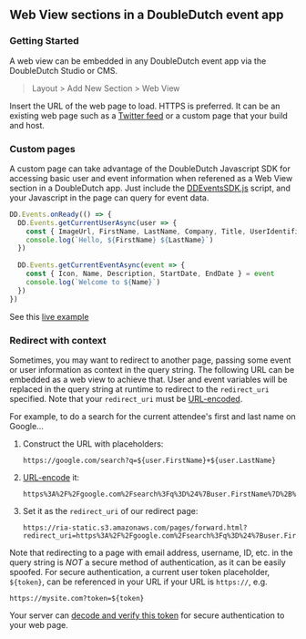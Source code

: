 ## Web View sections in a DoubleDutch event app

### Getting Started

A web view can be embedded in any DoubleDutch event app via the DoubleDutch Studio or CMS.

> Layout > Add New Section > Web View

Insert the URL of the web page to load.  HTTPS is preferred. It can be an existing web page such as a
[Twitter feed](https://twitter.com/DoubleDutch) or a custom page that your build and host.

### Custom pages

A custom page can take advantage of the DoubleDutch Javascript SDK for accessing basic user and event information
when referened as a Web View section in a DoubleDutch app.  Just include the
[DDEventsSDK.js](https://github.com/doubledutch/sdk/blob/master/DDEventsSDK.js) script, and your Javascript in the
page can query for event data.

```js
DD.Events.onReady(() => {
  DD.Events.getCurrentUserAsync(user => {
    const { ImageUrl, FirstName, LastName, Company, Title, UserIdentifierId, EmailAddress, UserName } = user
    console.log(`Hello, ${FirstName} ${LastName}`)
  })
  
  DD.Events.getCurrentEventAsync(event => {
    const { Icon, Name, Description, StartDate, EndDate } = event
    console.log(`Welcome to ${Name}`)
  })
})
```

See this [live example](http://jsbin.com/vakitax/edit?html,js,output)

### Redirect with context

Sometimes, you may want to redirect to another page, passing some event or user information as context in the query
string. The following URL can be embedded as a web view to achieve that.  User and event variables will be replaced
in the query string at runtime to redirect to the `redirect_uri` specified. Note that your `redirect_uri` must be
[URL-encoded](https://www.urlencoder.org/).

For example, to do a search for the current attendee's first and last name on Google...

1. Construct the URL with placeholders:

   ```
   https://google.com/search?q=${user.FirstName}+${user.LastName}
   ```

2. [URL-encode](https://www.urlencoder.org/) it:

   ```
   https%3A%2F%2Fgoogle.com%2Fsearch%3Fq%3D%24%7Buser.FirstName%7D%2B%24%7Buser.LastName%7D
   ```

3. Set it as the `redirect_uri` of our redirect page:

   ```
   https://ria-static.s3.amazonaws.com/pages/forward.html?redirect_uri=https%3A%2F%2Fgoogle.com%2Fsearch%3Fq%3D%24%7Buser.FirstName%7D%2B%24%7Buser.LastName%7D
   ```
   
Note that redirecting to a page with email address, username, ID, etc. in the query string is *NOT* a secure method
of authentication, as it can be easily spoofed.  For secure authentication, a current user token placeholder, `${token}`,
can be referenced in your URL if your URL is `https://`, e.g.

```
https://mysite.com?token=${token}
```

Your server can [decode and verify this token](https://github.com/doubledutch/verify-user-token) for secure authentication
to your web page.
